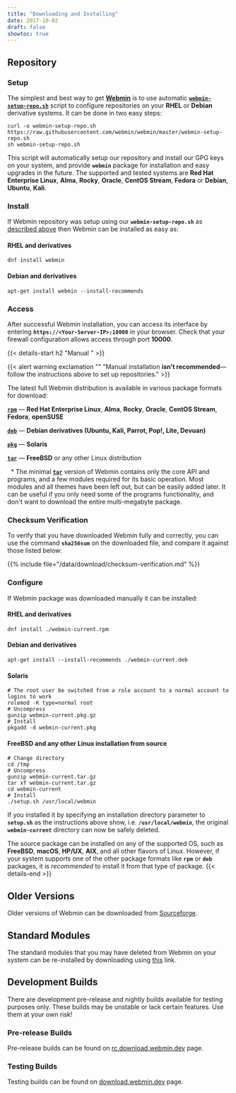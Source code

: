 ```yaml
---
title: "Downloading and Installing"
date: 2017-10-02
draft: false
showtoc: true
---
```


## Repository

### Setup
The simplest and best way to get [**Webmin**](/about/) is to use automatic [**`webmin-setup-repo.sh`**](https://github.com/webmin/webmin/blob/master/webmin-setup-repo.sh) script to configure repositories on your **RHEL** or **Debian** derivative systems. It can be done in two easy steps:

```
curl -o webmin-setup-repo.sh https://raw.githubusercontent.com/webmin/webmin/master/webmin-setup-repo.sh
sh webmin-setup-repo.sh
```

This script will automatically setup our repository and install our GPG keys on your system, and provide **`webmin`** package for installation and easy upgrades in the future. The supported and tested systems are **Red Hat Enterprise Linux**, **Alma**, **Rocky**, **Oracle**, **CentOS Stream**, **Fedora** or **Debian**, **Ubuntu**, **Kali**.

### Install

If Webmin repository was setup using our **`webmin-setup-repo.sh`** as [described above](#setup) then Webmin can be installed as easy as:

   #### RHEL and derivatives
    dnf install webmin

   #### Debian and derivatives
    apt-get install webmin --install-recommends

### Access
After successful Webmin installation, you can access its interface by entering **`https://<Your-Server-IP>:10000`** in your browser. Check that your firewall configuration allows access through port **10000**.

{{< details-start h2 "Manual <i class='wm wm-cog'></i>" >}}

{{< alert warning exclamation "" "Manual installation **isn’t recommended**—follow the instructions above to set up repositories." >}}

The latest full Webmin distribution is available in various package formats for download:


  [**`rpm`**](https://www.webmin.com/download/rpm/webmin-current.rpm) — **Red Hat Enterprise Linux**, **Alma**, **Rocky**, **Oracle**, **CentOS Stream**, **Fedora**, **openSUSE**

  [**`deb`**](https://www.webmin.com/download/deb/webmin-current.deb) — **Debian derivatives (Ubuntu, Kali, Parrot, Pop!, Lite, Devuan)**

  [**`pkg`**](https://www.webmin.com/download/solaris-pkg/webmin-current.pkg.gz) — **Solaris**
  
  [**`tar`**](https://www.webmin.com/download/webmin-current.tar.gz) — **FreeBSD** or any other Linux distribution

&nbsp;&nbsp;\* The minimal [**`tar`**](https://www.webmin.com/download/webmin-current-minimal.tar.gz) version of Webmin contains only the core API and programs, and a few modules required for its basic operation. Most modules and all themes have been left out, but can be easily added later. It can be useful if you only need some of the programs functionality, and don't want to download the entire multi-megabyte package. 

### Checksum Verification
To verify that you have downloaded Webmin fully and correctly, you can use the command **`sha256sum`** on the downloaded file, and compare it against those listed below:

{{% include file="/data/download/checksum-verification.md" %}}

### Configure
If Webmin package was downloaded manually it can be installed:
   #### RHEL and derivatives
    dnf install ./webmin-current.rpm

   #### Debian and derivatives
    apt-get install --install-recommends ./webmin-current.deb

   #### Solaris
    # The root user be switched from a role account to a normal account to logins to work
    rolemod -K type=normal root
    # Uncompress
    gunzip webmin-current.pkg.gz
    # Install
    pkgadd -d webmin-current.pkg

   #### FreeBSD and any other Linux installation from source
    # Change directory
    cd /tmp
    # Uncompress
    gunzip webmin-current.tar.gz
    tar xf webmin-current.tar.gz
    cd webmin-current
    # Install
    ./setup.sh /usr/local/webmin
   If you installed it by specifying an installation directory parameter to **`setup.sh`** as the instructions above show, i.e. **`/usr/local/webmin`**, the original **`webmin-current`** directory can now be safely deleted.

   The source package can be installed on any of the supported OS, such as **FreeBSD**, **macOS**, **HP/UX**, **AIX**, and all other flavors of Linux. However, if your system supports one of the other package formats like **`rpm`** or **`deb`** packages, it is *recommended* to install it from that type of package.
{{< details-end >}}

## Older Versions
Older versions of Webmin can be downloaded from [Sourceforge](https://sourceforge.net/projects/webadmin/files/webmin/).

## Standard Modules
The standard modules that you may have deleted from Webmin on your system can be re-installed by downloading using [this](https://download.webmin.com/download/modules/) link.

## Development Builds
There are development pre-release and nightly builds available for testing purposes only. These builds may be unstable or lack certain features. Use them at your own risk!

### Pre-release Builds
Pre-release builds can be found on [rc.download.webmin.dev](https://rc.download.webmin.dev/) page.

### Testing Builds
Testing builds can be found on [download.webmin.dev](https://download.webmin.dev/) page.
